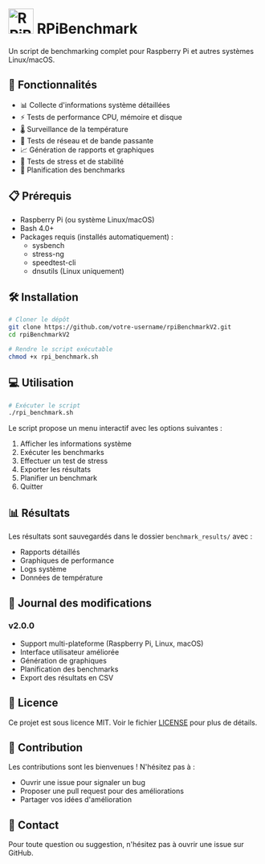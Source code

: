 # <img src="https://raw.githubusercontent.com/iyotee/rpiBenchmarkV2/main/logo.png" alt="RPiBenchmark Logo" width="50" height="50"> RPiBenchmark

Un script de benchmarking complet pour Raspberry Pi et autres systèmes Linux/macOS.

## 🚀 Fonctionnalités

- 📊 Collecte d'informations système détaillées
- ⚡ Tests de performance CPU, mémoire et disque
- 🌡️ Surveillance de la température
- 📶 Tests de réseau et de bande passante
- 📈 Génération de rapports et graphiques
- 🔄 Tests de stress et de stabilité
- 📅 Planification des benchmarks

## 📋 Prérequis

- Raspberry Pi (ou système Linux/macOS)
- Bash 4.0+
- Packages requis (installés automatiquement) :
  - sysbench
  - stress-ng
  - speedtest-cli
  - dnsutils (Linux uniquement)

## 🛠️ Installation

```bash
# Cloner le dépôt
git clone https://github.com/votre-username/rpiBenchmarkV2.git
cd rpiBenchmarkV2

# Rendre le script exécutable
chmod +x rpi_benchmark.sh
```

## 💻 Utilisation

```bash
# Exécuter le script
./rpi_benchmark.sh
```

Le script propose un menu interactif avec les options suivantes :
1. Afficher les informations système
2. Exécuter les benchmarks
3. Effectuer un test de stress
4. Exporter les résultats
5. Planifier un benchmark
6. Quitter

## 📊 Résultats

Les résultats sont sauvegardés dans le dossier `benchmark_results/` avec :
- Rapports détaillés
- Graphiques de performance
- Logs système
- Données de température

## 📝 Journal des modifications

### v2.0.0
- Support multi-plateforme (Raspberry Pi, Linux, macOS)
- Interface utilisateur améliorée
- Génération de graphiques
- Planification des benchmarks
- Export des résultats en CSV

## 📄 Licence

Ce projet est sous licence MIT. Voir le fichier [LICENSE](LICENSE) pour plus de détails.

## 🤝 Contribution

Les contributions sont les bienvenues ! N'hésitez pas à :
- Ouvrir une issue pour signaler un bug
- Proposer une pull request pour des améliorations
- Partager vos idées d'amélioration

## 📧 Contact

Pour toute question ou suggestion, n'hésitez pas à ouvrir une issue sur GitHub. 